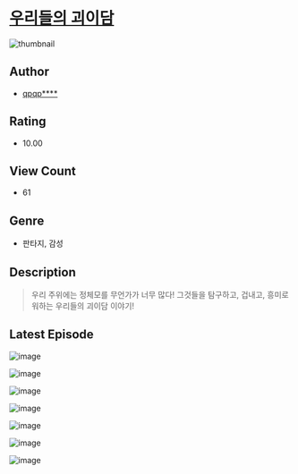 # [우리들의 괴이담](https://comic.naver.com/bestChallenge/list?titleId=810991)
![thumbnail](https://image-comic.pstatic.net/user_contents_data/challenge_comic/2023/05/25/360357/upload_3474588914485049444_480x623.jpeg)

## Author
- [qpqp****](https://comic.naver.com/artistTitle?id=360357)

## Rating
- 10.00

## View Count
- 61

## Genre
- 판타지, 감성

## Description
> 우리 주위에는 정체모를 무언가가 너무 많다! 그것들을 탐구하고, 겁내고, 흥미로워하는 우리들의 괴이담 이야기!


## Latest Episode
![image](https://image-comic.pstatic.net/user_contents_data/challenge_comic/2023/05/25/360357/upload_4050203034225303907.jpeg)

![image](https://image-comic.pstatic.net/user_contents_data/challenge_comic/2023/05/25/360357/upload_3690752903975363126.jpeg)

![image](https://image-comic.pstatic.net/user_contents_data/challenge_comic/2023/05/25/360357/upload_3774634658976774454.jpeg)

![image](https://image-comic.pstatic.net/user_contents_data/challenge_comic/2023/05/25/360357/upload_3474071052306953268.jpeg)

![image](https://image-comic.pstatic.net/user_contents_data/challenge_comic/2023/05/25/360357/upload_7291945959413724001.jpeg)

![image](https://image-comic.pstatic.net/user_contents_data/challenge_comic/2023/05/25/360357/upload_7306358551020254513.jpeg)

![image](https://image-comic.pstatic.net/user_contents_data/challenge_comic/2023/05/25/360357/upload_7233117870408087088.jpeg)
